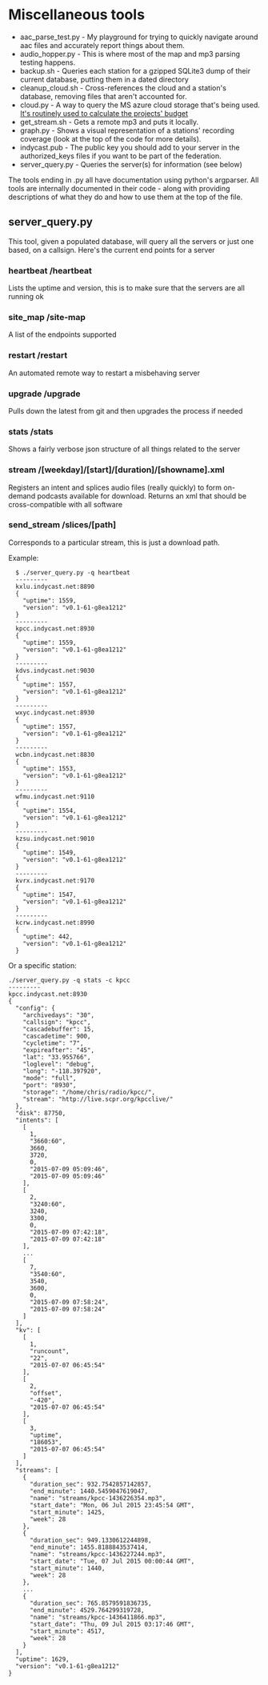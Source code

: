 # Miscellaneous tools

 * aac_parse_test.py - My playground for trying to quickly navigate around aac files and accurately report things about them.
 * audio_hopper.py - This is where most of the map and mp3 parsing testing happens.  
 * backup.sh - Queries each station for a gzipped SQLite3 dump of their current database, putting them in a dated directory
 * cleanup_cloud.sh - Cross-references the cloud and a station's database, removing files that aren't accounted for.
 * cloud.py - A way to query the MS azure cloud storage that's being used. [It's routinely used to calculate the projects' budget](https://github.com/kristopolous/DRR/wiki/Current-Architecture)
 * get_stream.sh - Gets a remote mp3 and puts it locally.
 * graph.py - Shows a visual representation of a stations' recording coverage (look at the top of the code for more details).
 * indycast.pub - The public key you should add to your server in the authorized_keys files if you want to be part of the federation.
 * server_query.py - Queries the server(s) for information (see below)

The tools ending in .py all have documentation using python's argparser.  All tools are internally documented in their code - along with providing descriptions of what they do and how to use them at the top of the file.

## server_query.py

This tool, given a populated database, will query all the servers or just one based,
on a callsign.  Here's the current end points for a server

### heartbeat                 /heartbeat
Lists the uptime and version, this is to make sure that the servers are all running ok

### site_map                  /site-map
A list of the endpoints supported

### restart                   /restart
An automated remote way to restart a misbehaving server

### upgrade                   /upgrade
Pulls down the latest from git and then upgrades the process if needed

### stats                     /stats
Shows a fairly verbose json structure of all things related to the server

### stream                    /[weekday]/[start]/[duration]/[showname].xml
Registers an intent and splices audio files (really quickly) to form on-demand podcasts
available for download.  Returns an xml that should be cross-compatible with all software

### send_stream               /slices/[path]
Corresponds to a particular stream, this is just a download path.

Example:

      $ ./server_query.py -q heartbeat 
      ---------
      kxlu.indycast.net:8890
      {
        "uptime": 1559, 
        "version": "v0.1-61-g8ea1212"
      }
      ---------
      kpcc.indycast.net:8930
      {
        "uptime": 1559, 
        "version": "v0.1-61-g8ea1212"
      }
      ---------
      kdvs.indycast.net:9030
      {
        "uptime": 1557, 
        "version": "v0.1-61-g8ea1212"
      }
      ---------
      wxyc.indycast.net:8930
      {
        "uptime": 1557, 
        "version": "v0.1-61-g8ea1212"
      }
      ---------
      wcbn.indycast.net:8830
      {
        "uptime": 1553, 
        "version": "v0.1-61-g8ea1212"
      }
      ---------
      wfmu.indycast.net:9110
      {
        "uptime": 1554, 
        "version": "v0.1-61-g8ea1212"
      }
      ---------
      kzsu.indycast.net:9010
      {
        "uptime": 1549, 
        "version": "v0.1-61-g8ea1212"
      }
      ---------
      kvrx.indycast.net:9170
      {
        "uptime": 1547, 
        "version": "v0.1-61-g8ea1212"
      }
      ---------
      kcrw.indycast.net:8990
      {
        "uptime": 442, 
        "version": "v0.1-61-g8ea1212"
      }


Or a specific station:

    ./server_query.py -q stats -c kpcc 
    ---------
    kpcc.indycast.net:8930
    {
      "config": {
        "archivedays": "30", 
        "callsign": "kpcc", 
        "cascadebuffer": 15, 
        "cascadetime": 900, 
        "cycletime": "7", 
        "expireafter": "45", 
        "lat": "33.955766", 
        "loglevel": "debug", 
        "long": "-118.397920", 
        "mode": "full", 
        "port": "8930", 
        "storage": "/home/chris/radio/kpcc/", 
        "stream": "http://live.scpr.org/kpcclive/"
      }, 
      "disk": 87750, 
      "intents": [
        [
          1, 
          "3660:60", 
          3660, 
          3720, 
          0, 
          "2015-07-09 05:09:46", 
          "2015-07-09 05:09:46"
        ], 
        [
          2, 
          "3240:60", 
          3240, 
          3300, 
          0, 
          "2015-07-09 07:42:18", 
          "2015-07-09 07:42:18"
        ], 
        ...
        [
          7, 
          "3540:60", 
          3540, 
          3600, 
          0, 
          "2015-07-09 07:58:24", 
          "2015-07-09 07:58:24"
        ]
      ], 
      "kv": [
        [
          1, 
          "runcount", 
          "22", 
          "2015-07-07 06:45:54"
        ], 
        [
          2, 
          "offset", 
          "-420", 
          "2015-07-07 06:45:54"
        ], 
        [
          3, 
          "uptime", 
          "186053", 
          "2015-07-07 06:45:54"
        ]
      ], 
      "streams": [
        {
          "duration_sec": 932.7542857142857, 
          "end_minute": 1440.5459047619047, 
          "name": "streams/kpcc-1436226354.mp3", 
          "start_date": "Mon, 06 Jul 2015 23:45:54 GMT", 
          "start_minute": 1425, 
          "week": 28
        }, 
        {
          "duration_sec": 949.1330612244898, 
          "end_minute": 1455.8188843537414, 
          "name": "streams/kpcc-1436227244.mp3", 
          "start_date": "Tue, 07 Jul 2015 00:00:44 GMT", 
          "start_minute": 1440, 
          "week": 28
        }, 
        ...
        {
          "duration_sec": 765.8579591836735, 
          "end_minute": 4529.764299319728, 
          "name": "streams/kpcc-1436411866.mp3", 
          "start_date": "Thu, 09 Jul 2015 03:17:46 GMT", 
          "start_minute": 4517, 
          "week": 28
        }
      ], 
      "uptime": 1629, 
      "version": "v0.1-61-g8ea1212"
    }


